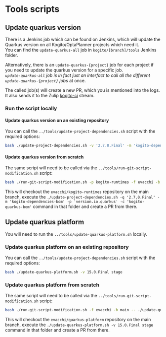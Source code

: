 # Tools scripts

## Update quarkus version

There is a Jenkins job which can be found on Jenkins, which will update the Quarkus version on all Kogito/OptaPlanner projects which need it.  
You can find the `update-quarkus-all` job in `kogito/[branch]/tools` Jenkins folder.

Alternatively, there is an `update-quarkus-{project}` job for each project if you need to update the quarkus version for a specific job.  
*`update-quarkus-all` job is in fact just an interfact to call all the different `update-quarkus-{project}` jobs* at once.

The called job(s) will create a new PR, which you is mentioned into the logs.  
It also sends it to the Zulip [kogito-ci](https://kie.zulipchat.com/#narrow/stream/236603-kogito-ci) stream.

### Run the script locally

#### Update quarkus version on an existing repository

You can call the `../tools/update-project-dependencies.sh` script with the required options:

```bash
bash ./update-project-dependencies.sh -v '2.7.0.Final' -m 'kogito-dependencies-bom' -p 'version.io.quarkus' -c 'kogito-quarkus-bom'
```

#### Update quarkus version from scratch

The same script will need to be called via the `../tools/run-git-script-modification.sh` script:

```bash
bash ./run-git-script-modification.sh -p kogito-runtimes -f evacchi -b main -- ./update-project-dependencies.sh -v '2.7.0.Final' -m 'kogito-dependencies-bom' -p 'version.io.quarkus' -c 'kogito-quarkus-bom'
```

This will checkout the `evacchi/kogito-runtimes` repository on the main branch, execute the `./update-project-dependencies.sh -q '2.7.0.Final' -m 'kogito-dependencies-bom' -p 'version.io.quarkus' -c 'kogito-quarkus-bom'` command in that folder and create a PR from there.

## Update quarkus platform

You will need to run the `../tools/update-quarkus-platform.sh` locally.

### Update quarkus platform on an existing repository

You can call the `../tools/update-project-dependencies.sh` script with the required options:

```bash
bash ./update-quarkus-platform.sh -v 15.0.Final stage
```

### Update quarkus platform from scratch

The same script will need to be called via the `../tools/run-git-script-modification.sh` script:

```bash
bash ./run-git-script-modification.sh -f evacchi -b main -- ./update-quarkus-platform.sh -v 15.0.Final stage
```

This will checkout the `evacchi/quarkus-platform` repository on the main branch, execute the `./update-quarkus-platform.sh -v 15.0.Final stage` command in that folder and create a PR from there.
